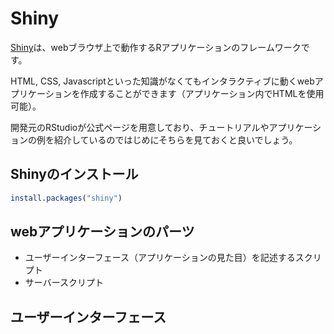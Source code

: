 # Shiny

[Shiny](http://shiny.rstudio.com)は、webブラウザ上で動作するRアプリケーションのフレームワークです。

HTML, CSS, Javascriptといった知識がなくてもインタラクティブに動くwebアプリケーションを作成することができます（アプリケーション内でHTMLを使用可能）。

開発元のRStudioが公式ページを用意しており、チュートリアルやアプリケーションの例を紹介しているのではじめにそちらを見ておくと良いでしょう。

## Shinyのインストール

```r
install.packages("shiny")
```

## webアプリケーションのパーツ

* ユーザーインターフェース（アプリケーションの見た目）を記述するスクリプト
* サーバースクリプト

## ユーザーインターフェース


